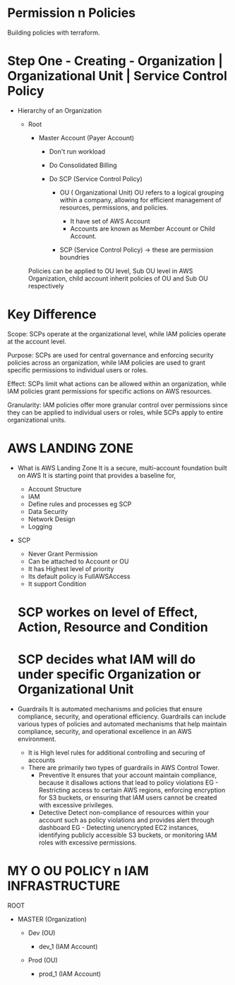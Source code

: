 # Permission n Policies
Building policies with terraform.

# Step One - Creating -  Organization | Organizational Unit | Service Control Policy
- Hierarchy of an Organization

  - Root
    - Master Account (Payer Account)
      - Don't run workload
      - Do Consolidated Billing
      - Do SCP (Service Control Policy)

        - OU ( Organizational Unit)
        OU refers to a logical grouping within a company,
        allowing for efficient management of resources, permissions, and policies.
          - It have set of AWS Account
          - Accounts are known as Member Account or Child Account.

        - SCP (Service Control Policy)
          -> these are permission boundries
    
    Policies can be applied to OU level, Sub OU level in AWS Organization,
    child account inherit policies of OU and Sub OU respectively

# Key Difference 
Scope: SCPs operate at the organizational level, while IAM policies operate at the account level.

Purpose: SCPs are used for central governance and enforcing security policies across an organization,
while IAM policies are used to grant specific permissions to individual users or roles.

Effect: SCPs limit what actions can be allowed within an organization,
while IAM policies grant permissions for specific actions on AWS resources.

Granularity: IAM policies offer more granular control over permissions since they can be applied to individual users or roles, while SCPs apply to entire organizational units.

# AWS LANDING ZONE
- What is AWS Landing Zone
  It is a secure, multi-account foundation built on AWS
  It is starting point that provides a baseline for,
  - Account Structure
  - IAM
  - Define rules and processes eg SCP
  - Data Security
  - Network Design
  - Logging

- SCP
  - Never Grant Permission
  - Can be attached to Account or OU
  - It has Highest level of priority
  - Its default policy is FullAWSAccess
  - It support Condition

  # SCP workes on level of Effect, Action, Resource and Condition

  # SCP decides what IAM will do under specific Organization or Organizational Unit



- Guardrails
It is automated mechanisms and policies that ensure compliance, security, and operational efficiency.
Guardrails can include various types of policies and automated mechanisms that help maintain compliance, security,
and operational excellence in an AWS environment.
  - It is High level rules for additional controlling and securing of accounts
  - There are primarily two types of guardrails in AWS Control Tower.
    - Preventive
      It ensures that your account maintain compliance, because it disallows actions that lead to policy violations
      EG - Restricting access to certain AWS regions, enforcing encryption for S3 buckets, or ensuring that IAM users cannot be created with excessive privileges.
    - Detective
      Detect non-compliance of resources within your account such as policy violations and provides alert through dashboard
      EG - Detecting unencrypted EC2 instances, identifying publicly accessible S3 buckets, or monitoring IAM roles with excessive permissions.


# MY O OU POLICY n IAM INFRASTRUCTURE

ROOT
  - MASTER (Organization)

      - Dev (OU)
          - dev_1 (IAM Account)
          
      - Prod (OU)
          - prod_1 (IAM Account)